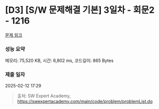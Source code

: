 # [D3] [S/W 문제해결 기본] 3일차 - 회문2 - 1216 

[문제 링크](https://swexpertacademy.com/main/code/problem/problemDetail.do?contestProbId=AV14Rq5aABUCFAYi) 

### 성능 요약

메모리: 75,520 KB, 시간: 6,802 ms, 코드길이: 865 Bytes

### 제출 일자

2025-02-12 17:29



> 출처: SW Expert Academy, https://swexpertacademy.com/main/code/problem/problemList.do
